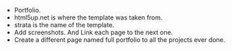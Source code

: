 - Portfolio.
- html5up.net is where the template was taken from.
- strata is the name of the template.
- Add screenshots. And Link each page to the next one. 
- Create a different page named full portfolio to all the projects ever done.